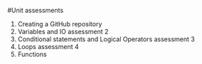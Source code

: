 #Unit assessments
1. Creating a GitHub repository
2. Variables and IO assessment 2
3. Conditional statements and Logical Operators assessment 3
4. Loops assessment 4
5.  Functions
